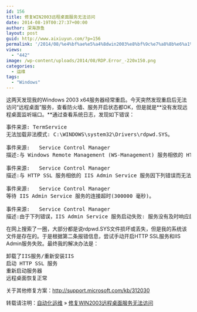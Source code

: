 ```yaml
---
id: 156
title: 修复WIN2003远程桌面服务无法访问
date: 2014-08-19T00:27:37+00:00
author: 深海游鱼
layout: post
guid: http://www.aixiuyun.com/?p=156
permalink: '/2014/08/%e4%bf%ae%e5%a4%8dwin2003%e8%bf%9c%e7%a8%8b%e6%a1%8c%e9%9d%a2%e6%9c%8d%e5%8a%a1%e6%97%a0%e6%b3%95%e8%ae%bf%e9%97%ae.html'
views:
  - "442"
image: /wp-content/uploads/2014/08/RDP.Error_-220x150.png
categories:
  - 运维
tags:
  - "Windows"
---
```

这两天发现我的Windows 2003 x64服务器经常重启。今天突然发现重启后无法访问“远程桌面”服务，查看防火墙、服务开启状态都OK，但是就是**没有发现远程桌面监听端口。**通过查看系统日志，发现如下错误：

<pre class="prettyprint linenums">事件来源:	TermService
无法加载非法模式: C:\WINDOWS\system32\Drivers\rdpwd.SYS。

事件来源:	Service Control Manager
描述:与 Windows Remote Management (WS-Management) 服务相依的 HTTP SSL 服务因下列错误而无法启动: 依存服务或组无法启动。 

事件来源:	Service Control Manager
描述:与 HTTP SSL 服务相依的 IIS Admin Service 服务因下列错误而无法启动: 服务没有及时响应启动或控制请求。 

事件来源:	Service Control Manager
等待 IIS Admin Service 服务的连接超时(300000 毫秒)。

事件来源:	Service Control Manager
描述:由于下列错误，IIS Admin Service 服务启动失败: 服务没有及时响应启动或控制请求。 
</pre>

在网上搜索了一圈，大部分都是说rdpwd.SYS文件损坏或丢失，但是我的系统该文件是存在的。于是根据第二条报错信息，尝试手动开启HTTP SSL服务和IIS Admin服务失败。最终我的解决办法是：

<pre class="prettyprint linenums">卸载了IIS服务/重新安装IIS
启动 HTTP SSL 服务
重新启动服务器
远程桌面恢复正常
</pre>

关于其他修复方案：http://support.microsoft.com/kb/312030

转载请注明：[自动化运维](http://www.wanglijie.cn) &raquo; [修复WIN2003远程桌面服务无法访问](http://www.wanglijie.cn/2014/08/%e4%bf%ae%e5%a4%8dwin2003%e8%bf%9c%e7%a8%8b%e6%a1%8c%e9%9d%a2%e6%9c%8d%e5%8a%a1%e6%97%a0%e6%b3%95%e8%ae%bf%e9%97%ae.html)